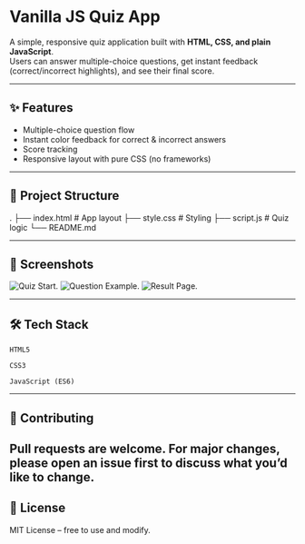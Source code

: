 # Vanilla JS Quiz App

A simple, responsive quiz application built with **HTML, CSS, and plain JavaScript**.  
Users can answer multiple-choice questions, get instant feedback (correct/incorrect highlights), and see their final score.

---

## ✨ Features
- Multiple-choice question flow
- Instant color feedback for correct & incorrect answers
- Score tracking
- Responsive layout with pure CSS (no frameworks)

---



## 📂 Project Structure

.
├── index.html # App layout
├── style.css # Styling
├── script.js # Quiz logic
└── README.md


---
## 📸 Screenshots
![Quiz Start](assets/phot1.png).
![Question Example](assets/photo2.png).
![Result Page](assets/photo3.png).

---
## 🛠️ Tech Stack

    HTML5

    CSS3

    JavaScript (ES6)

---

## 🤝 Contributing

Pull requests are welcome. For major changes, please open an issue first to discuss what you’d like to change.
---

## 📄 License

MIT License – free to use and modify.

